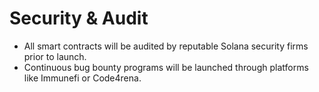 # Security & Audit

* All smart contracts will be audited by reputable Solana security firms prior to launch. &#x20;
* Continuous bug bounty programs will be launched through platforms like Immunefi or Code4rena.
